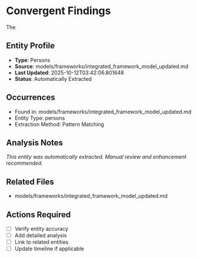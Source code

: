 # Convergent Findings

The

## Entity Profile
- **Type**: Persons
- **Source**: models/frameworks/integrated_framework_model_updated.md
- **Last Updated**: 2025-10-12T03:42:06.801648
- **Status**: Automatically Extracted

## Occurrences
- Found in: models/frameworks/integrated_framework_model_updated.md
- Entity Type: persons
- Extraction Method: Pattern Matching

## Analysis Notes
*This entity was automatically extracted. Manual review and enhancement recommended.*

## Related Files
- models/frameworks/integrated_framework_model_updated.md

## Actions Required
- [ ] Verify entity accuracy
- [ ] Add detailed analysis
- [ ] Link to related entities
- [ ] Update timeline if applicable
